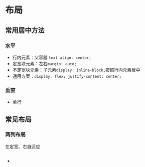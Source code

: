 # 布局

## 常用居中方法

### 水平

- 行内元素：父容器 `text-align: center;`
- 定宽块元素：左右`margin: auto;`
- 不定宽块元素：子元素`display: inline-block;`按照行内元素居中
- 通用方案：`display: flex; justify-content: center;`

### 垂直

- 单行

## 常见布局

### 两列布局

左定宽、右自适应

```

```
-
